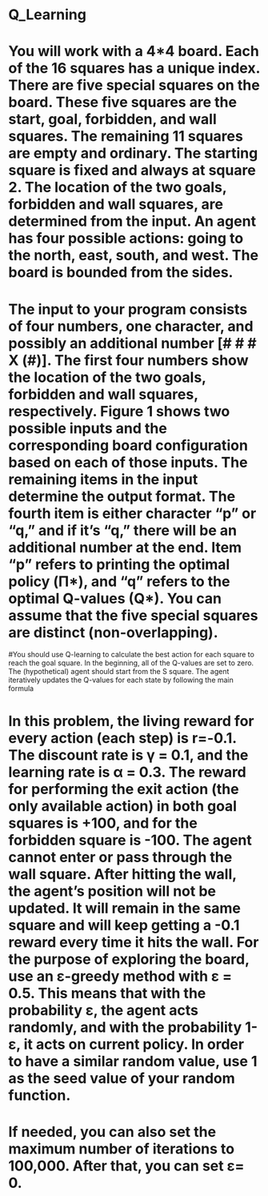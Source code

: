 # Q_Learning

# You will work with a 4*4 board. Each of the 16 squares has a unique index. There are five special squares on the board. These five squares are the start, goal, forbidden, and wall squares. The remaining 11 squares are empty and ordinary. The starting square is fixed and always at square 2. The location of the two goals, forbidden and wall squares, are determined from the input. An agent has four possible actions: going to the north, east, south, and west. The board is bounded from the sides.
# The input to your program consists of four numbers, one character, and possibly an additional number [# # # X (#)]. The first four numbers show the location of the two goals, forbidden and wall squares, respectively. Figure 1 shows two possible inputs and the corresponding board configuration based on each of those inputs. The remaining items in the input determine the output format. The fourth item is either character “p” or “q,” and if it’s “q,” there will be an additional number at the end. Item “p” refers to printing the optimal policy (Π*), and “q” refers to the optimal Q-values (Q*). You can assume that the five special squares are distinct (non-overlapping).
#You should use Q-learning to calculate the best action for each square to reach the goal square. In the beginning, all of the Q-values are set to zero. The (hypothetical) agent should start from the S square. The agent iteratively updates the Q-values for each state by following the main formula
# In this problem, the living reward for every action (each step) is r=-0.1. The discount rate is γ = 0.1, and the learning rate is α = 0.3. The reward for performing the exit action (the only available action) in both goal squares is +100, and for the forbidden square is -100. The agent cannot enter or pass through the wall square. After hitting the wall, the agent’s position will not be updated. It will remain in the same square and will keep getting a -0.1 reward every time it hits the wall. For the purpose of exploring the board, use an ε-greedy method with ε = 0.5. This means that with the probability ε, the agent acts randomly, and with the probability 1-ε, it acts on current policy. In order to have a similar random value, use 1 as the seed value of your random function.
# If needed, you can also set the maximum number of iterations to 100,000. After that, you can set ε= 0.
